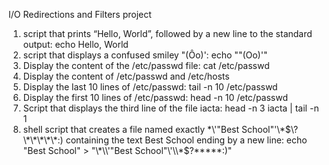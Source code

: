 I/O Redirections and Filters project
1. script that prints “Hello, World”, followed by a new line to the standard output: echo Hello, World
2. script that displays a confused smiley "(Ôo)': echo "\"(Oo)'"
3. Display the content of the /etc/passwd file: cat /etc/passwd
4. Display the content of /etc/passwd and /etc/hosts
5. Display the last 10 lines of /etc/passwd: tail -n 10 /etc/passwd
6. Display the first 10 lines of /etc/passwd: head -n 10 /etc/passwd
7. Script that displays the third line of the file iacta: head -n 3 iacta | tail -n 1
8. shell script that creates a file named exactly \*\\'"Best School"\'\\*$\?\*\*\*\*\*:) containing the text Best School ending by a new line: echo "Best School" > "\*\\'"Best School"\'\\*$\?\*\*\*\*\*:)"
